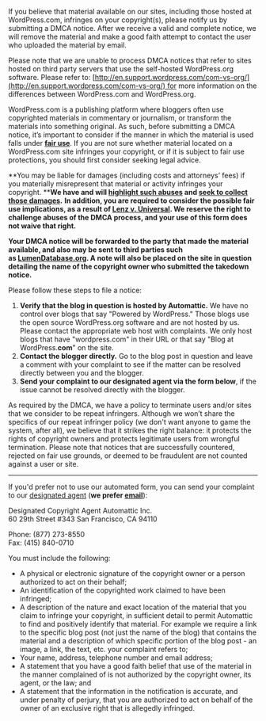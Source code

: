 If you believe that material available on our sites, including those hosted at WordPress.com, infringes on your copyright(s), please notify us by submitting a DMCA notice. After we receive a valid and complete notice, we will remove the material and make a good faith attempt to contact the user who uploaded the material by email.

Please note that we are unable to process DMCA notices that refer to sites hosted on third party servers that use the self-hosted WordPress.org software. Please refer to: [http://en.support.wordpress.com/com-vs-org/](http://en.support.wordpress.com/com-vs-org/) for more information on the differences between WordPress.com and WordPress.org.

WordPress.com is a publishing platform where bloggers often use copyrighted materials in commentary or journalism, or transform the materials into something original. As such, before submitting a DMCA notice, it’s important to consider if the manner in which the material is used falls under **[fair use](http://en.support.wordpress.com/fair-use/)**. If you are not sure whether material located on a WordPress.com site infringes your copyright, or if it is subject to fair use protections, you should first consider seeking legal advice.

**You may be liable for damages (including costs and attorneys’ fees) if you materially misrepresent that material or activity infringes your copyright. ****We have and will [highlight such abuses](https://transparency.automattic.com/tag/hall-of-shame) and [seek to collect those damages](http://www.theverge.com/2015/3/9/8175491/wordpress-automattic-wins-dmca-takedown-straight-pride-uk-case).**  **In addition, you are required to consider the possible fair use implications, as a result of [Lenz v. Universal](https://www.eff.org/press/releases/important-win-fair-use-dancing-baby-lawsuit). We reserve the right to challenge abuses of the DMCA process, and your use of this form does not waive that right.**

**Your DMCA notice will be forwarded to the party that made the material available, and also may be sent to third parties such as **[**LumenDatabase.org**](http://www.lumendatabase.org/)**. A note will also be placed on the site in question detailing the name of the copyright owner who submitted the takedown notice.**

Please follow these steps to file a notice:

1. **Verify that the blog in question is hosted by Automattic.** We have no control over blogs that say "Powered by WordPress." Those blogs use the open source WordPress.org software and are not hosted by us. Please contact the appropriate web host with complaints. We only host blogs that have "wordpress.com" in their URL or that say "Blog at WordPress.**com**" on the site.
2. **Contact the blogger directly.** Go to the blog post in question and leave a comment with your complaint to see if the matter can be resolved directly between you and the blogger.
3. **Send your complaint to our designated agent via the form below**, if the issue cannot be resolved directly with the blogger.

As required by the DMCA, we have a policy to terminate users and/or sites that we consider to be repeat infringers. Although we won’t share the specifics of our repeat infringer policy (we don't want anyone to game the system, after all), we believe that it strikes the right balance: it protects the rights of copyright owners and protects legitimate users from wrongful termination. Please note that notices that are successfully countered, rejected on fair use grounds, or deemed to be fraudulent are not counted against a user or site.

* * *

If you'd prefer not to use our automated form, you can send your complaint to our [designated agent](https://dmca.copyright.gov/osp/publish/history.html?id=e9e9fbffe36d3913e808c24f8c4d1c81) (**we prefer [email](mailto:dmca@automattic.com)**):

Designated Copyright Agent
Automattic Inc.  
60 29th Street #343
San Francisco, CA 94110 

Phone: (877) 273-8550  
Fax: (415) 840-0710

You must include the following:

- A physical or electronic signature of the copyright owner or a person authorized to act on their behalf;
- An identification of the copyrighted work claimed to have been infringed;
- A description of the nature and exact location of the material that you claim to infringe your copyright, in sufficient detail to permit Automattic to find and positively identify that material. For example we require a link to the specific blog post (not just the name of the blog) that contains the material and a description of which specific portion of the blog post - an image, a link, the text, etc. your complaint refers to;
- Your name, address, telephone number and email address;
- A statement that you have a good faith belief that use of the material in the manner complained of is not authorized by the copyright owner, its agent, or the law; and
- A statement that the information in the notification is accurate, and under penalty of perjury, that you are authorized to act on behalf of the owner of an exclusive right that is allegedly infringed.
